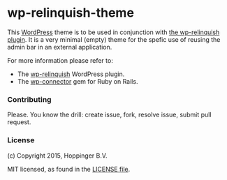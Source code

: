 wp-relinquish-theme
===================

This [WordPress](http://wordpress.org) theme is to be used in conjunction with [the wp-relinquish plugin](https://github.com/wponrails/wp-relinquish). It is a very minimal (empty) theme for the spefic use of reusing the admin bar in an external application.

For more information please refer to:

* The [wp-relinquish](https://github.com/wponrails/wp-relinquish) WordPress plugin.
* The [wp-connector](https://github.com/wponrails/wp-connector) gem for Ruby on Rails.


### Contributing

Please. You know the drill: create issue, fork, resolve issue, submit pull request.


### License

(c) Copyright 2015, Hoppinger B.V.

MIT licensed, as found in the [LICENSE file](https://github.com/wponrails/wp-relinquish-theme/blob/master/LICENSE).
